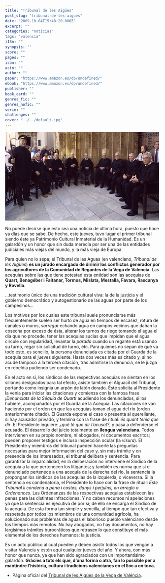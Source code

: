 ```yaml
---
title: "Tribunal de les Aigües"
post_slug: "tribunal-de-les-aigues"
date: "2009-10-04T15:48:20.000Z"
excerpt: ""
categories: "noticias"
tags: "valencia"
i18n: ""
synopsis: ""
score: ""
pages: ""
isbn: ""
asin: ""
author: ""
paper: "https://www.amazon.es/dp/undefined/"
ebook: "https://www.amazon.es/dp/undefined/"
publisher: ""
book_card: ""
genres_fic: ""
genres_nofic: ""
serie: ""
challenges: ""
cover: "../../default.jpg"
---
```


![tribunal-aigues](images/tribunal-aigues.jpg "tribunal-aigues")

No puede decirse que esto sea una noticia de última hora, puesto que hace ya días que se sabe. De hecho, este jueves, tuvo lugar el primer tribunal siendo éste ya Patrimonio Cultural Inmaterial de la Humanidad. Es un galardón y un honor que sin duda merecía por ser una de las entidades judiciales más viejas del mundo, y la más vieja de Europa.

Para quien no lo sepa, el Tribunal de las Aguas (en valenciano, _Tribunal de les Aigües_) **es un jurado encargado de dirimir los conflictos generador por los agricultores de la Comunidad de Regantes de la Vega de Valencia**. Las acequias sobre las que tiene potestad esta entidad son las acequias de **Quart, Benagéber i Faitanar, Tormos, Mislata, Mestalla, Favara, Rascanya y Rovella**.

…testimonio único de una tradición cultural viva: la de la justicia y el gobierno democrático y autogestionario de las aguas por parte de los campesinos…

Los motivos por los cuales este tribunal suele pronunciarse más frecuentemente suelen ser hurto de agua en tiempos de escasez, rotura de canales o muros, _sorregar_ echando agua en campos vecinos que dañan la cosecha por exceso de ésta, alterar los turnos de riego tomando el agua el día que no procede, tener las acequias sucias que impidan que el agua circule con regularidad, levantar la _parada_ cuando un regante está usando su turno, regar sin solicitud de turno, etc. Para quienes no sepan de qué va todo esto, es sencillo, la persona denunciada es citada por el Guarda de la acequia para el jueves siguiente. Hasta dos veces más es citado y, si no acude tampoco a la tercera citación, tras admitirse la denuncia, se le juzga en rebeldía pudiendo ser condenado.

En el acto en sí, los síndicos de las respectivas acequias se sientan en los sillones designados para tal efecto, asiste también el Alguacil del Tribunal, portando como insignia un arpón de latón dorado. Éste solicita al Presidente la venia para iniciar las citaciones y comienza con la famosa frase _¡Denunciats de la Séquia de Quart!_ acudiendo los denunciados, si los hubiere, acompañados por el Guarda de la Acequia. Las citaciones se van haciendo por el orden en que las acequias toman el agua del río (orden anteriormente citado). El Guarda expone el caso o presenta al querellante, si hay acusador privado, y termina con la frase de ritual: _és quant tenia que dir_. El Presidente inquiere: _¿qué té que dir l’acusat?_, y pasa a defenderse el acusado. El desarrollo del juicio totalmente en **llengua valenciana**. Todos intervienen en su propio nombre, ni abogados, ni documentos escritos; pueden proponer testigos e incluso inspección ocular (la _visura_). El Presidente y miembros del tribunal pueden hacerle las preguntas necesarias para mejor información del caso y, sin más trámite y en presencia de los interesados, el tribunal delibera y sentencia. Para garantizar la imparcialidad, en la deliberación no interviene el Síndico de la acequia a la que pertenecen los litigantes; y también es norma que si el denunciado pertenece a una acequia de la derecha del río, la sentencia la propongan los síndicos de las acequias de la izquierda, o viceversa. Si la sentencia es condenatoria, el Presidente lo hace con la frase de ritual: _Este Tribunal li condena a pena i costes, danys i perjuïns, en arreglo a Ordenances_. Las Ordenanzas de las respectivas acequias establecen las penas para las distintas infracciones. Y no caben recursos ni apelaciones ya que la sentencia es ejecutiva de por sí; de ello se encarga el Síndico de la acequia. De esta forma tan simple y sencilla, al tiempo que tan efectiva y respetada por todos los miembros de una comunidad agrícola, ha solucionado sus problemas de aguas el laborioso pueblo valenciano desde los tiempos más remotos. No hay abogados, no hay documentos, no hay largísimos trámites burocráticos que retrasen lo que constituye el más elemental de los derechos humanos: la justicia.

Es un acto público al cual pueden y deben asistir todos los que vengan a visitar Valencia y estén aquí cualquier jueves del año. Y ahora, con más honor que nunca, ya que han sido agraciados con un importantísimo galardón. **Gràcies a tots els que, d’una forma o atra, fan lo possible per a mantindre l’història, cultura i tradicions valencianes en el lloc a on toca.**

- Página oficial del [Tribunal de les Aigües de la Vega de Valéncia](ttp://www.tribunaldelasaguas.com).

